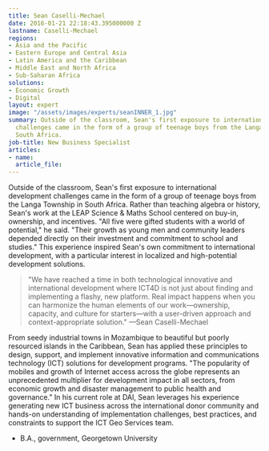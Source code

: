 ```yaml
---
title: Sean Caselli-Mechael
date: 2016-01-21 22:18:43.395000000 Z
lastname: Caselli-Mechael
regions:
- Asia and the Pacific
- Eastern Europe and Central Asia
- Latin America and the Caribbean
- Middle East and North Africa
- Sub-Saharan Africa
solutions:
- Economic Growth
- Digital
layout: expert
image: "/assets/images/experts/seanINNER_1.jpg"
summary: Outside of the classroom, Sean's first exposure to international development
  challenges came in the form of a group of teenage boys from the Langa Township in
  South Africa.
job-title: New Business Specialist
articles:
- name: 
  article_file: 
---
```


Outside of the classroom, Sean's first exposure to international development challenges came in the form of a group of teenage boys from the Langa Township in South Africa. Rather than teaching algebra or history, Sean's work at the LEAP Science & Maths School centered on buy-in, ownership, and incentives. "All five were gifted students with a world of potential," he said. "Their growth as young men and community leaders depended directly on their investment and commitment to school and studies." This experience inspired Sean's own commitment to international development, with a particular interest in localized and high-potential development solutions.

> "We have reached a time in both technological innovative and international development where ICT4D is not just about finding and implementing a flashy, new platform. Real impact happens when you can harmonize the human elements of our work—ownership, capacity, and culture for starters—with a user-driven approach and context-appropriate solution." —Sean Caselli-Mechael

From seedy industrial towns in Mozambique to beautiful but poorly resourced islands in the Caribbean, Sean has applied these principles to design, support, and implement innovative information and communications technology (ICT) solutions for development programs. "The popularity of mobiles and growth of Internet access across the globe represents an unprecedented multiplier for development impact in all sectors, from economic growth and disaster management to public health and governance." In his current role at DAI, Sean leverages his experience generating new ICT business across the international donor community and hands-on understanding of implementation challenges, best practices, and constraints to support the ICT Geo Services team.

* B.A., government, Georgetown University
